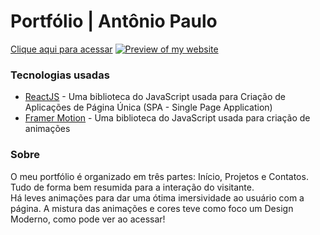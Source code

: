 <h1>Portfólio | Antônio Paulo</h1>
<a href="https://paullo-jsx.github.io/paullo.jsx" target="_blank">Clique aqui para acessar</a>
<a href="https://paullo-jsx.github.io/paullo.jsx" target="_blank">
  <img src="[https://github.com/Paullo-jsx/paullo.jsx/blob/main/src/assets/Capa%20de%20evento%20do%20Facebook%201920x1080%20%20px..png?raw=true](https://github.com/Paullo-jsx/paullo.jsx/blob/main/src/assets/Capa%20de%20evento%20do%20Facebook%201920x1080%20%20px.%20(1).png?raw=true)" alt="Preview of my website"/>
</a>

<h3>Tecnologias usadas</h3>
<ul>
  <li><a href="https://react.dev" target="_blank">ReactJS</a> - Uma biblioteca do JavaScript usada para Criação de Aplicações de Página Única (SPA - Single Page Application)</li>
  <li><a href="https://framer.com/motion" target="_blank">Framer Motion</a> - Uma biblioteca do JavaScript usada para criação de animações</li>
</ul>
<h3>Sobre</h3>
<p>O meu portfólio é organizado em três partes: Início, Projetos e Contatos. Tudo de forma bem resumida para a interação do visitante. <br/>
Há leves animações para dar uma ótima imersividade ao usuário com a página. A mistura das animações e cores teve como foco um Design Moderno, como pode ver ao acessar!</p>

